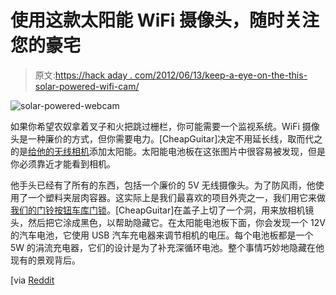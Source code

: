# 使用这款太阳能 WiFi 摄像头，随时关注您的豪宅

> 原文:[https://hack aday . com/2012/06/13/keep-a-eye-on-the-this-solar-powered-wifi-cam/](https://hackaday.com/2012/06/13/keep-an-eye-on-your-palatial-estate-with-this-solar-powered-wifi-cam/)

![](../Images/6cfde3c3aa5e1268ae1dccb4faf75a92.png "solar-powered-webcam")

如果你希望农奴拿着叉子和火把跳过栅栏，你可能需要一个监视系统。WiFi 摄像头是一种廉价的方式，但你需要电力。[CheapGuitar]决定不用延长线，取而代之的是[给他的无线相机](http://imgur.com/a/IgdrQ)添加太阳能。太阳能电池板在这张图片中很容易被发现，但是你必须靠近才能看到相机。

他手头已经有了所有的东西，包括一个廉价的 5V 无线摄像头。为了防风雨，他使用了一个塑料夹层肉容器。这实际上是我们最喜欢的项目外壳之一，我们用它来做[我们的门铃按钮车库门锁](http://hackaday.com/2010/08/02/doorbell-combo-lock-can-open-your-garage-door/)。[CheapGuitar]在盖子上切了一个洞，用来放相机镜头，然后把它涂成黑色，以帮助隐藏它。在太阳能电池板下面，你会发现一个 12V 的汽车电池，它使用 USB 汽车充电器来调节相机的电压。每个电池板都是一个 5W 的涓流充电器，它们的设计是为了补充深循环电池。整个事情巧妙地隐藏在他现有的景观背后。

[via [Reddit](http://www.reddit.com/r/DIY/comments/urgw4/diy_80211_solar_powered_camera_imgur/)